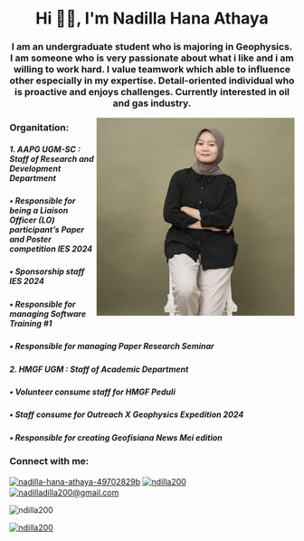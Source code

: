 <h1 align="center">Hi 👋🏻, I'm Nadilla Hana Athaya</h1>
<h3 align="center">I am an undergraduate student who is majoring in Geophysics. I am someone who is very passionate about what i like and i am willing to work hard. I value teamwork which able to influence other especially in my expertise. Detail-oriented individual who is proactive and enjoys challenges. Currently interested in oil and gas industry.</h3>

<img align="right" alt="MyProfile" width="350" src="https://github.com/ndilla200/PrakMetkom/blob/d15b05cd4459db60b97751beb79b1ed409a251ea/p01-dasar-dasar-git-ndilla200/myprofile.jpg">

<h3 align="left">Organitation:</h3>
<h5> 1. AAPG UGM-SC : Staff of Research and Development Department</h5>
<h5> • Responsible for being a Liaison Officer (LO) participant’s Paper and Poster competition IES 2024</h5>
<h5> • Sponsorship staff IES 2024</h5>
<h5> • Responsible for managing Software Training #1</h5>
<h5> • Responsible for managing Paper Research Seminar</h5>
<h5> 2. HMGF UGM : Staff of Academic Department</h5>
<h5> • Volunteer consume staff for HMGF Peduli</h5>
<h5> • Staff consume for Outreach X Geophysics Expedition 2024</h5>
<h5> • Responsible for creating Geofisiana News Mei edition</h5>

<h3 align="left">Connect with me:</h3>
<p align="left">
<a href="https://linkedin.com/in/nadilla-hana-athaya-49702829b" target="blank"><img align="center" src="https://raw.githubusercontent.com/rahuldkjain/github-profile-readme-generator/master/src/images/icons/Social/linked-in-alt.svg" alt="nadilla-hana-athaya-49702829b" height="30" width="40" /></a>
<a href="https://instagram.com/ndilla200" target="blank"><img align="center" src="https://raw.githubusercontent.com/rahuldkjain/github-profile-readme-generator/master/src/images/icons/Social/instagram.svg" alt="ndilla200" height="30" width="40" /></a>
<a href="https://gmail.com/nadilladilla200@gmail.com" target="blank"><img align="center" src="https://raw.githubusercontent.com/rahuldkjain/github-profile-readme-generator/master/src/images/icons/Social/emil.svg" alt="nadilladilla200@gmail.com" height="30" width="40" /></a>
</p>
<p align="left"> <img src="https://komarev.com/ghpvc/?username=ndilla200&label=Profile%20views&color=0e75b6&style=flat" alt="ndilla200" /> </p>

<p align="left"> <a href="https://github.com/ryo-ma/github-profile-trophy"><img src="https://github-profile-trophy.vercel.app/?username=ndilla200" alt="ndilla200" /></a> </p>

<!---
ndilla200/ndilla200 is a ✨ special ✨ repository because its `README.md` (this file) appears on your GitHub profile.
You can click the Preview link to take a look at your changes.
--->
